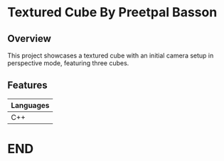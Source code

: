 # Textured Cube By Preetpal Basson

## Overview

This project showcases a textured cube with an initial camera setup in perspective mode, featuring three cubes.

## Features

| Languages |
|---|
| C++ |

# END
